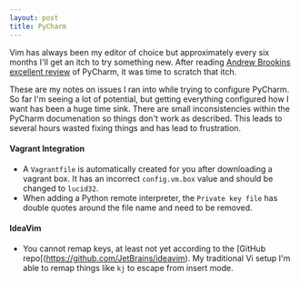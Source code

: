 ```yaml
---
layout: post
title: PyCharm
---
```


Vim has always been my editor of choice but approximately every six months I'll get an itch to try something new. After reading [Andrew Brookins excellent review](http://andrewbrookins.com/tech/one-year-later-an-epic-review-of-pycharm-2-7-from-a-vim-users-perspective/) of PyCharm, it was time to scratch that itch.

These are my notes on issues I ran into while trying to configure PyCharm. So far I'm seeing a lot of potential, but getting everything configured how I want has been a huge time sink. There are small inconsistencies within the PyCharm documenation so things don't work as described. This leads to several hours wasted fixing things and has lead to frustration.

#### Vagrant Integration
* A `Vagrantfile` is automatically created for you after downloading a vagrant box. It has an incorrect `config.vm.box` value and should be changed to `lucid32`.
* When adding a Python remote interpreter, the `Private key file` has double quotes around the file name and need to be removed.

####  IdeaVim
* You cannot remap keys, at least not yet according to the [GitHub repo[(https://github.com/JetBrains/ideavim). My traditional Vi setup I'm able to remap things like `kj` to escape from insert mode.
